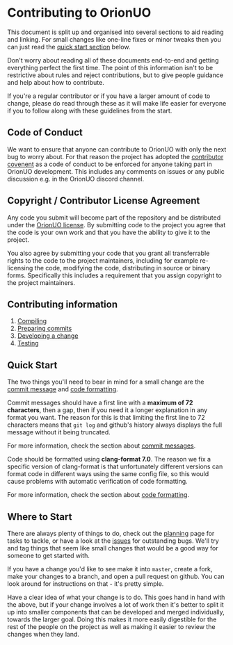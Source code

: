 # Contributing to OrionUO

This document is split up and organised into several sections to aid reading and linking. For small changes like one-line fixes or minor tweaks then you can just read the [quick start section](#quick-start) below.

Don't worry about reading all of these documents end-to-end and getting everything perfect the first time. The point of this information isn't to be restrictive about rules and reject contributions, but to give people guidance and help about how to contribute.

If you're a regular contributor or if you have a larger amount of code to change, please do read through these as it will make life easier for everyone if you to follow along with these guidelines from the start.

## Code of Conduct

We want to ensure that anyone can contribute to OrionUO with only the next bug to worry about. For that reason the project has adopted the [contributor covenent](CODE_OF_CONDUCT.md) as a code of conduct to be enforced for anyone taking part in OrionUO development. This includes any comments on issues or any public discussion e.g. in the OrionUO discord channel.

## Copyright / Contributor License Agreement

Any code you submit will become part of the repository and be distributed under the [OrionUO license](../LICENSE). By submitting code to the project you agree that the code is your own work and that you have the ability to give it to the project.

You also agree by submitting your code that you grant all transferrable rights to the code to the project maintainers, including for example re-licensing the code, modifying the code, distributing in source or binary forms. Specifically this includes a requirement that you assign copyright to the project maintainers.

## Contributing information

1. [Compiling](CONTRIBUTING/Compiling.md)
2. [Preparing commits](CONTRIBUTING/Preparing-Commits.md)
3. [Developing a change](CONTRIBUTING/Developing-Change.md)
4. [Testing](CONTRIBUTING/Testing.md)

## Quick Start

The two things you'll need to bear in mind for a small change are the [commit message](CONTRIBUTING/Preparing-Commits.md#commit-messages) and [code formatting](CONTRIBUTING/Preparing-Commits.md#code-formatting).

Commit messages should have a first line with a **maximum of 72 characters**, then a gap, then if you need it a longer explanation in any format you want. The reason for this is that limiting the first line to 72 characters means that `git log` and github's history always displays the full message without it being truncated.

For more information, check the section about [commit messages](CONTRIBUTING/Preparing-Commits.md#commit-messages).

Code should be formatted using **clang-format 7.0**. The reason we fix a specific version of clang-format is that unfortunately different versions can format code in different ways using the same config file, so this would cause problems with automatic verification of code formatting.

For more information, check the section about [code formatting](CONTRIBUTING/Preparing-Commits.md#code-formatting).

## Where to Start

There are always plenty of things to do, check out the [planning](https://github.com/orgs/OrionUO/projects) page for tasks to tackle, or have a look at the [issues](https://github.com/OrionUO/OrionUO/issues) for outstanding bugs. We'll try and tag things that seem like small changes that would be a good way for someone to get started with.

If you have a change you'd like to see make it into `master`, create a fork, make your changes to a branch, and open a pull request on github. You can look around for instructions on that - it's pretty simple.

Have a clear idea of what your change is to do. This goes hand in hand with the above, but if your change involves a lot of work then it's better to split it up into smaller components that can be developed and merged individually, towards the larger goal. Doing this makes it more easily digestible for the rest of the people on the project as well as making it easier to review the changes when they land.
